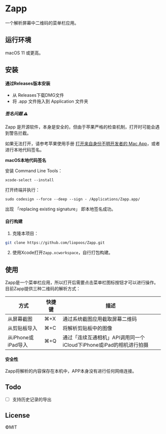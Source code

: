 # Zapp

一个解析屏幕中二维码的菜单栏应用。

## 运行环境

macOS 11 或更高。

## 安装

#### 通过Releases版本安装

- 从 Releases下载DMG文件
- 将 .app 文件拖入到 Application 文件夹

##### 签名问题 ⚠️

Zapp 是开源软件，本身是安全的，但由于苹果严格的检查机制，打开时可能会遇到警告拦截。

如果无法打开，请参考苹果使用手册 [打开来自身份不明开发者的 Mac App](https://support.apple.com/zh-cn/guide/mac-help/mh40616/mac)，或者进行本地代码签名。

**macOS本地代码签名**

安装 Command Line Tools：

```
xcode-select --install
```

打开终端并执行：

```
sudo codesign --force --deep --sign - /Applications/Zapp.app/
```

出现 「replacing existing signature」 即本地签名成功。

#### 自行构建

1. 克隆本项目：

```bash
git clone https://github.com/liopoos/Zapp.git
```

2. 使用Xcode打开`Zapp.xcworkspace`，自行打包构建。

## 使用

Zapp是一个菜单栏应用，所以打开后需要点击菜单栏图标按钮才可以进行操作。目前Zapp提供三种二维码的解析方式：

| 方式               | 快捷键 | 描述                                                         |
| ------------------ | ------ | ------------------------------------------------------------ |
| 从屏幕截图         | ⌘+X    | 通过系统截图应用截取屏幕二维码                               |
| 从剪贴板导入       | ⌘+C    | 将解析剪贴板中的图像                                         |
| 从iPhone或iPad导入 | ⌘+Q    | 通过「连续互通相机」API调用同一个iCloud下iPhone或iPad的相机进行拍摄 |

#### 安全性

Zapp将解析的内容保存在本机中，APP本身没有进行任何网络连接。

## Todo

- [ ] 支持历史记录的导出

## License

©MIT
